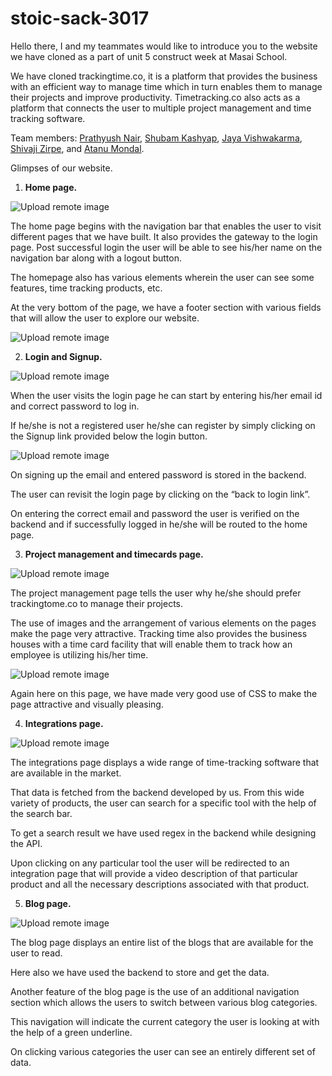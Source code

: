 # stoic-sack-3017
Hello there, I and my teammates would like to introduce you to the website we have cloned as a part of unit 5 construct week at Masai School.  

We have cloned trackingtime.co, it is a platform that provides the business with an efficient way to manage time which in turn enables them to manage their projects and improve productivity. Timetracking.co also acts as a platform that connects the user to multiple project management and time tracking software.

Team members: <a href="https://github.com/PrathyushNair">Prathyush Nair</a>, <a href="">Shubam Kashyap</a>, <a href="">Jaya Vishwakarma</a>, <a href="">Shivaji Zirpe</a>, and <a href="">Atanu Mondal</a>.

Glimpses of our website.

1)	<b>Home page.</b>

![Upload remote image](https://miro.medium.com/max/1400/1*IQqgctCIQT4onpVVLvrHEA.png)

The home page begins with the navigation bar that enables the user to visit different pages that we have built. It also provides the gateway to the login page.  Post successful login the user will be able to see his/her name on the navigation bar along with a logout button.

The homepage also has various elements wherein the user can see some features, time tracking products, etc.

At the very bottom of the page, we have a footer section with various fields that will allow the user to explore our website.


![Upload remote image](https://miro.medium.com/max/1400/1*oZNzWjzyQy4X-XKLcMYguw.png)

2)	<b>Login and Signup.</b>

![Upload remote image](https://miro.medium.com/max/1400/1*5iOI3dIEXe1fkCyNnSoZCw.png)



When the user visits the login page he can start by entering his/her email id and correct password to log in. 

If he/she is not a registered user he/she can register by simply clicking on the Signup link provided below the login button. 

![Upload remote image](https://miro.medium.com/max/1400/1*Y83RUBjvPULrbtlIJDr1mg.png)

On signing up the email and entered password is stored in the backend. 

The user can revisit the login page by clicking on the “back to login link”.  

On entering the correct email and password the user is verified on the backend and if successfully logged in he/she will be routed to the home page.

3)	<b>Project management and timecards page.</b>

![Upload remote image](https://miro.medium.com/max/1400/1*yQUFW18rjtXUnwaQ3ymhlQ.png)

The project management page tells the user why he/she should prefer trackingtome.co to manage their projects. 

The use of images and the arrangement of various elements on the pages make the page very attractive.
Tracking time also provides the business houses with a time card facility that will enable them to track how an employee is utilizing his/her time.  

![Upload remote image](https://miro.medium.com/max/1400/1*ojKgtGIUwPdYJbH4Q4KoTQ.png)

Again here on this page, we have made very good use of CSS to make the page attractive and visually pleasing.

4)	<b>Integrations page.</b>

![Upload remote image](https://miro.medium.com/max/1400/1*4cC117hF0qctqi9B0m_4Cg.png)

The integrations page displays a wide range of time-tracking software that are available in the market. 

That data is fetched from the backend developed by us. From this wide variety of products, the user can search for a specific tool with the help of the search bar. 

To get a search result we have used regex in the backend while designing the API. 

Upon clicking on any particular tool the user will be redirected to an integration page that will provide a video description of that particular product and all the necessary descriptions associated with that product.

5)	<b>Blog page.</b>

![Upload remote image](https://miro.medium.com/max/1400/1*HT2f-19meZAg4tfeZk9Q7Q.png)

The blog page displays an entire list of the blogs that are available for the user to read. 

Here also we have used the backend to store and get the data. 

Another feature of the blog page is the use of an additional navigation section which allows the users to switch between various blog categories. 

This navigation will indicate the current category the user is looking at with the help of a green underline. 

On clicking various categories the user can see an entirely different set of data. 

